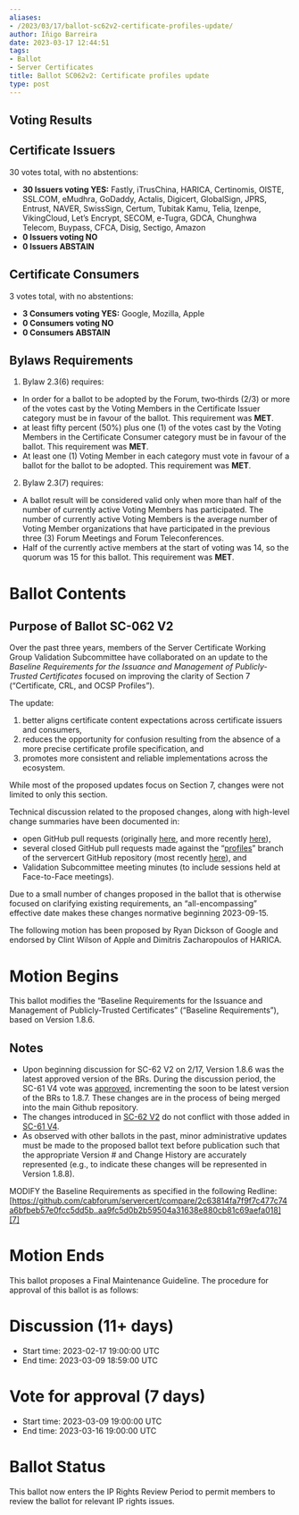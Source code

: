 ```yaml
---
aliases:
- /2023/03/17/ballot-sc62v2-certificate-profiles-update/
author: Iñigo Barreira
date: 2023-03-17 12:44:51
tags:
- Ballot
- Server Certificates
title: Ballot SC062v2: Certificate profiles update
type: post
---
```


## Voting Results

## Certificate Issuers

30 votes total, with no abstentions:

- **30 Issuers voting YES:** Fastly, iTrusChina, HARICA, Certinomis, OISTE, SSL.COM, eMudhra, GoDaddy, Actalis, Digicert, GlobalSign, JPRS, Entrust, NAVER, SwissSign, Certum, Tubitak Kamu, Telia, Izenpe, VikingCloud, Let’s Encrypt, SECOM, e-Tugra, GDCA, Chunghwa Telecom, Buypass, CFCA, Disig, Sectigo, Amazon
- **0 Issuers voting NO**
- **0 Issuers ABSTAIN**

## Certificate Consumers

3 votes total, with no abstentions:

- **3 Consumers voting YES:** Google, Mozilla, Apple
- **0 Consumers voting NO**
- **0 Consumers ABSTAIN**

## Bylaws Requirements

1. Bylaw 2.3(6) requires:

- In order for a ballot to be adopted by the Forum, two‐thirds (2/3) or more of the votes cast by the Voting Members in the Certificate Issuer category must be in favour of the ballot. This requirement was **MET**.
- at least fifty percent (50%) plus one (1) of the votes cast by the Voting Members in the Certificate Consumer category must be in favour of the ballot. This requirement was **MET**.
- At least one (1) Voting Member in each category must vote in favour of a ballot for the ballot to be adopted. This requirement was **MET**.

2. Bylaw 2.3(7) requires:

- A ballot result will be considered valid only when more than half of the number of currently active Voting Members has participated. The number of currently active Voting Members is the average number of Voting Member organizations that have participated in the previous three (3) Forum Meetings and Forum Teleconferences.
- Half of the currently active members at the start of voting was 14, so the quorum was 15 for this ballot. This requirement was **MET**.

# Ballot Contents

## Purpose of Ballot SC-062 V2

Over the past three years, members of the Server Certificate Working Group Validation Subcommittee have collaborated on an update to the _Baseline Requirements for the Issuance and Management of Publicly-Trusted Certificates_ focused on improving the clarity of Section 7 (“Certificate, CRL, and OCSP Profiles”).

The update:

1. better aligns certificate content expectations across certificate issuers and consumers,
1. reduces the opportunity for confusion resulting from the absence of a more precise certificate profile specification, and
1. promotes more consistent and reliable implementations across the ecosystem.

While most of the proposed updates focus on Section 7, changes were not limited to only this section.

Technical discussion related to the proposed changes, along with high-level change summaries have been documented in:

- open GitHub pull requests (originally [here][1], and more recently [here][2]),
- several closed GitHub pull requests made against the “[profiles][3]” branch of the servercert GitHub repository (most recently [here][4]), and
- Validation Subcommittee meeting minutes (to include sessions held at Face-to-Face meetings).

Due to a small number of changes proposed in the ballot that is otherwise focused on clarifying existing requirements, an “all-encompassing” effective date makes these changes normative beginning 2023-09-15.

The following motion has been proposed by Ryan Dickson of Google and endorsed by Clint Wilson of Apple and Dimitris Zacharopoulos of HARICA.

# Motion Begins

This ballot modifies the “Baseline Requirements for the Issuance and Management of Publicly-Trusted Certificates” (“Baseline Requirements”), based on Version 1.8.6.

## Notes

- Upon beginning discussion for SC-62 V2 on 2/17, Version 1.8.6 was the latest approved version of the BRs. During the discussion period, the SC-61 V4 vote was [approved][5], incrementing the soon to be latest version of the BRs to 1.8.7. These changes are in the process of being merged into the main Github repository.
- The changes introduced in [SC-62 V2][6] do not conflict with those added in [SC-61 V4][7].
- As observed with other ballots in the past, minor administrative updates must be made to the proposed ballot text before publication such that the appropriate Version # and Change History are accurately represented (e.g., to indicate these changes will be represented in Version 1.8.8).

MODIFY the Baseline Requirements as specified in the following Redline: [https://github.com/cabforum/servercert/compare/2c63814fa7f9f7c477c74a6bfbeb57e0fcc5dd5b..aa9fc5d0b2b59504a31638e880cb81c69aefa018][7]

# Motion Ends

This ballot proposes a Final Maintenance Guideline. The procedure for approval of this ballot is as follows:

# Discussion (11+ days)

- Start time: 2023-02-17 19:00:00 UTC
- End time: 2023-03-09 18:59:00 UTC

# Vote for approval (7 days)

- Start time: 2023-03-09 19:00:00 UTC
- End time: 2023-03-16 19:00:00 UTC

# Ballot Status

This ballot now enters the IP Rights Review Period to permit members to review the ballot for relevant IP rights issues.

[1]: https://github.com/sleevi/cabforum-docs/pull/36
[2]: https://github.com/cabforum/servercert/pull/373
[3]: https://github.com/cabforum/servercert/tree/profiles
[4]: https://github.com/cabforum/servercert/pull/418
[5]: https://lists.cabforum.org/pipermail/servercert-wg/2023-February/003600.html
[6]: https://github.com/cabforum/servercert/compare/e87bc5fcf35f533e58899311e538e6ffe959102e
[7]: https://github.com/cabforum/servercert/compare/2c63814fa7f9f7c477c74a6bfbeb57e0fcc5dd5b..aa9fc5d0b2b59504a31638e880cb81c69aefa018